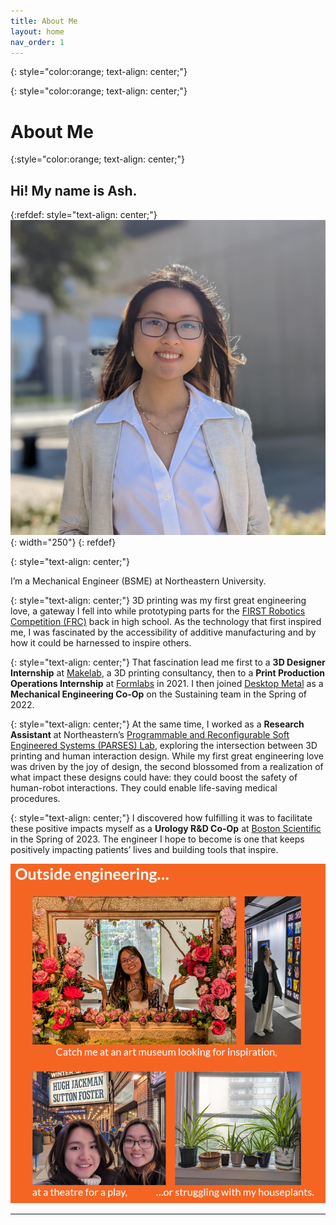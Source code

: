 ```yaml
---
title: About Me
layout: home
nav_order: 1
---
```


{: style="color:orange; text-align: center;"}

{: style="color:orange; text-align: center;"}

# About Me

{:style="color:orange; text-align: center;"} 

## Hi! My name is Ash.

{:refdef: style="text-align: center;"}
![](images\profile.jpg){: width="250"}
{: refdef}

{: style="text-align: center;"}

I’m a Mechanical Engineer (BSME) at Northeastern University.

{: style="text-align: center;"}
3D printing was my first great engineering love, a gateway I fell into while prototyping parts for the [FIRST Robotics Competition (FRC)] back in high school. As the technology that first inspired me, I was fascinated by the accessibility of additive manufacturing and by how it could be harnessed to inspire others.

{: style="text-align: center;"}
That fascination lead me first to a **3D Designer Internship** at [Makelab], a 3D printing consultancy, then to a **Print Production Operations Internship** at [Formlabs] in 2021. I then joined [Desktop Metal] as a **Mechanical Engineering Co-Op** on the Sustaining team in the Spring of 2022.

{: style="text-align: center;"}
At the same time, I worked as a **Research Assistant** at Northeastern’s [Programmable and Reconfigurable Soft Engineered Systems (PARSES) Lab], exploring the intersection between 3D printing and human interaction design. While my first great engineering love was driven by the joy of design, the second blossomed from a realization of what impact these designs could have: they could boost the safety of human-robot interactions. They could enable life-saving medical procedures.

{: style="text-align: center;"}
I discovered how fulfilling it was to facilitate these positive impacts myself as a **Urology R&D Co-Op** at [Boston Scientific] in the Spring of 2023. The engineer I hope to become is one that keeps positively impacting patients’ lives and building tools that inspire.

![](images/outside_engineering.png)

----

[FIRST Robotics Competition (FRC)]: https://www.firstinspires.org/robotics/frc
[Makelab]: https://makelab.nyc/
[Formlabs]: https://formlabs.com/
[Desktop Metal]: https://desktopmetal.com/
[Programmable and Reconfigurable Soft Engineered Systems (PARSES) Lab]: https://parses.sites.northeastern.edu/
[Boston Scientific]: https://www.bostonscientific.com/en-US/Home.html
